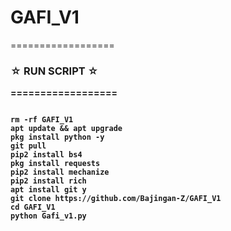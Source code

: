 # GAFI_V1

==================
###  ☆ <b>RUN SCRIPT ☆
==================
````

rm -rf GAFI_V1
apt update && apt upgrade
pkg install python -y
git pull
pip2 install bs4
pkg install requests
pip2 install mechanize
pip2 install rich
apt install git y
git clone https://github.com/Bajingan-Z/GAFI_V1
cd GAFI_V1
python Gafi_v1.py

